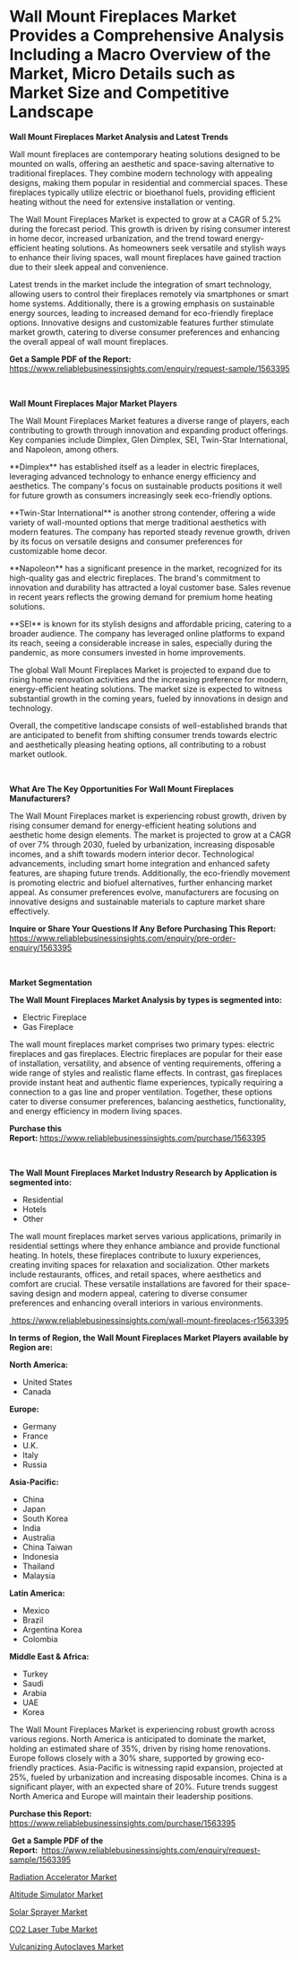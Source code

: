 <p><h1>Wall Mount Fireplaces Market Provides a Comprehensive Analysis Including a Macro Overview of the Market, Micro Details such as Market Size and Competitive Landscape</h1></p><p><strong>Wall Mount Fireplaces Market Analysis and Latest Trends</strong></p>
<p><p>Wall mount fireplaces are contemporary heating solutions designed to be mounted on walls, offering an aesthetic and space-saving alternative to traditional fireplaces. They combine modern technology with appealing designs, making them popular in residential and commercial spaces. These fireplaces typically utilize electric or bioethanol fuels, providing efficient heating without the need for extensive installation or venting.</p><p>The Wall Mount Fireplaces Market is expected to grow at a CAGR of 5.2% during the forecast period. This growth is driven by rising consumer interest in home decor, increased urbanization, and the trend toward energy-efficient heating solutions. As homeowners seek versatile and stylish ways to enhance their living spaces, wall mount fireplaces have gained traction due to their sleek appeal and convenience.</p><p>Latest trends in the market include the integration of smart technology, allowing users to control their fireplaces remotely via smartphones or smart home systems. Additionally, there is a growing emphasis on sustainable energy sources, leading to increased demand for eco-friendly fireplace options. Innovative designs and customizable features further stimulate market growth, catering to diverse consumer preferences and enhancing the overall appeal of wall mount fireplaces.</p></p>
<p><strong>Get a Sample PDF of the Report:&nbsp;</strong> <a href="https://www.reliablebusinessinsights.com/enquiry/request-sample/1563395?utm_campaign=950&utm_medium=2&utm_source=Github&utm_content=ia&utm_term=11042025&utm_id=wall-mount-fireplaces">https://www.reliablebusinessinsights.com/enquiry/request-sample/1563395</a></p>
<p>&nbsp;</p>
<p><strong>Wall Mount Fireplaces Major Market Players</strong></p>
<p><p>The Wall Mount Fireplaces Market features a diverse range of players, each contributing to growth through innovation and expanding product offerings. Key companies include Dimplex, Glen Dimplex, SEI, Twin-Star International, and Napoleon, among others.</p><p>**Dimplex** has established itself as a leader in electric fireplaces, leveraging advanced technology to enhance energy efficiency and aesthetics. The company's focus on sustainable products positions it well for future growth as consumers increasingly seek eco-friendly options. </p><p>**Twin-Star International** is another strong contender, offering a wide variety of wall-mounted options that merge traditional aesthetics with modern features. The company has reported steady revenue growth, driven by its focus on versatile designs and consumer preferences for customizable home decor.</p><p>**Napoleon** has a significant presence in the market, recognized for its high-quality gas and electric fireplaces. The brand's commitment to innovation and durability has attracted a loyal customer base. Sales revenue in recent years reflects the growing demand for premium home heating solutions.</p><p>**SEI** is known for its stylish designs and affordable pricing, catering to a broader audience. The company has leveraged online platforms to expand its reach, seeing a considerable increase in sales, especially during the pandemic, as more consumers invested in home improvements.</p><p>The global Wall Mount Fireplaces Market is projected to expand due to rising home renovation activities and the increasing preference for modern, energy-efficient heating solutions. The market size is expected to witness substantial growth in the coming years, fueled by innovations in design and technology.</p><p>Overall, the competitive landscape consists of well-established brands that are anticipated to benefit from shifting consumer trends towards electric and aesthetically pleasing heating options, all contributing to a robust market outlook.</p></p>
<p>&nbsp;</p>
<p><strong>What Are The Key Opportunities For Wall Mount Fireplaces Manufacturers?</strong></p>
<p><p>The Wall Mount Fireplaces market is experiencing robust growth, driven by rising consumer demand for energy-efficient heating solutions and aesthetic home design elements. The market is projected to grow at a CAGR of over 7% through 2030, fueled by urbanization, increasing disposable incomes, and a shift towards modern interior decor. Technological advancements, including smart home integration and enhanced safety features, are shaping future trends. Additionally, the eco-friendly movement is promoting electric and biofuel alternatives, further enhancing market appeal. As consumer preferences evolve, manufacturers are focusing on innovative designs and sustainable materials to capture market share effectively.</p></p>
<p><strong>Inquire or Share Your Questions If Any Before Purchasing This Report:</strong> <a href="https://www.reliablebusinessinsights.com/enquiry/pre-order-enquiry/1563395?utm_campaign=950&utm_medium=2&utm_source=Github&utm_content=ia&utm_term=11042025&utm_id=wall-mount-fireplaces">https://www.reliablebusinessinsights.com/enquiry/pre-order-enquiry/1563395</a></p>
<p>&nbsp;</p>
<p><strong>Market Segmentation</strong></p>
<p><strong>The Wall Mount Fireplaces Market Analysis by types is segmented into:</strong></p>
<p><ul><li>Electric Fireplace</li><li>Gas Fireplace</li></ul></p>
<p><p>The wall mount fireplaces market comprises two primary types: electric fireplaces and gas fireplaces. Electric fireplaces are popular for their ease of installation, versatility, and absence of venting requirements, offering a wide range of styles and realistic flame effects. In contrast, gas fireplaces provide instant heat and authentic flame experiences, typically requiring a connection to a gas line and proper ventilation. Together, these options cater to diverse consumer preferences, balancing aesthetics, functionality, and energy efficiency in modern living spaces.</p></p>
<p><strong>Purchase this Report:&nbsp;</strong><a href="https://www.reliablebusinessinsights.com/purchase/1563395?utm_campaign=950&utm_medium=2&utm_source=Github&utm_content=ia&utm_term=11042025&utm_id=wall-mount-fireplaces">https://www.reliablebusinessinsights.com/purchase/1563395</a></p>
<p>&nbsp;</p>
<p><strong>The Wall Mount Fireplaces Market Industry Research by Application is segmented into:</strong></p>
<p><ul><li>Residential</li><li>Hotels</li><li>Other</li></ul></p>
<p><p>The wall mount fireplaces market serves various applications, primarily in residential settings where they enhance ambiance and provide functional heating. In hotels, these fireplaces contribute to luxury experiences, creating inviting spaces for relaxation and socialization. Other markets include restaurants, offices, and retail spaces, where aesthetics and comfort are crucial. These versatile installations are favored for their space-saving design and modern appeal, catering to diverse consumer preferences and enhancing overall interiors in various environments.</p></p>
<p><a href="https://www.reliablebusinessinsights.com/wall-mount-fireplaces-r1563395?utm_campaign=950&utm_medium=2&utm_source=Github&utm_content=ia&utm_term=11042025&utm_id=wall-mount-fireplaces">&nbsp;https://www.reliablebusinessinsights.com/wall-mount-fireplaces-r1563395</a></p>
<p><strong>In terms of Region, the Wall Mount Fireplaces Market Players available by Region are:</strong></p>
<p>
    <p> <strong> North America: </strong>
        <ul>
            <li>United States</li>
            <li>Canada</li>
        </ul>
        </p> 
    <p> <strong> Europe: </strong>
        <ul>
            <li>Germany</li>
            <li>France</li>
            <li>U.K.</li>
            <li>Italy</li>
            <li>Russia</li>
        </ul>
        </p> 
    <p> <strong> Asia-Pacific: </strong>
        <ul>
            <li>China</li>
            <li>Japan</li>
            <li>South Korea</li>
            <li>India</li>
            <li>Australia</li>
            <li>China Taiwan</li>
            <li>Indonesia</li>
            <li>Thailand</li>
            <li>Malaysia</li>
        </ul>
        </p> 
    <p> <strong> Latin America: </strong>
        <ul>
            <li>Mexico</li>
            <li>Brazil</li>
            <li>Argentina Korea</li>
            <li>Colombia</li>
        </ul>
        </p> 
    <p> <strong> Middle East & Africa: </strong>
        <ul>
            <li>Turkey</li>
            <li>Saudi</li>
            <li>Arabia</li>
            <li>UAE</li>
            <li>Korea</li>
        </ul>
    </p>
    </p>
<p><p>The Wall Mount Fireplaces Market is experiencing robust growth across various regions. North America is anticipated to dominate the market, holding an estimated share of 35%, driven by rising home renovations. Europe follows closely with a 30% share, supported by growing eco-friendly practices. Asia-Pacific is witnessing rapid expansion, projected at 25%, fueled by urbanization and increasing disposable incomes. China is a significant player, with an expected share of 20%. Future trends suggest North America and Europe will maintain their leadership positions.</p></p>
<p><strong>Purchase this Report: </strong><a href="https://www.reliablebusinessinsights.com/purchase/1563395?utm_campaign=950&utm_medium=2&utm_source=Github&utm_content=ia&utm_term=11042025&utm_id=wall-mount-fireplaces">https://www.reliablebusinessinsights.com/purchase/1563395</a></p>
<p>&nbsp;<strong>Get a Sample PDF of the Report:&nbsp;&nbsp;</strong><a href="https://www.reliablebusinessinsights.com/enquiry/request-sample/1563395?utm_campaign=950&utm_medium=2&utm_source=Github&utm_content=ia&utm_term=11042025&utm_id=wall-mount-fireplaces">https://www.reliablebusinessinsights.com/enquiry/request-sample/1563395</a></p>
<p><strong></strong></p>
<p><p><a href="https://github.com/kaganalcinwv/Market-Research-Report-List-1/blob/main/radiation-accelerator-market.md?utm_campaign=950&utm_medium=2&utm_source=Github&utm_content=ia&utm_term=11042025&utm_id=wall-mount-fireplaces">Radiation Accelerator Market</a></p><p><a href="https://github.com/calizlewin2f/Market-Research-Report-List-1/blob/main/altitude-simulator-market.md?utm_campaign=950&utm_medium=2&utm_source=Github&utm_content=ia&utm_term=11042025&utm_id=wall-mount-fireplaces">Altitude Simulator Market</a></p><p><a href="https://github.com/janustabarf2/Market-Research-Report-List-1/blob/main/solar-sprayer-market.md?utm_campaign=950&utm_medium=2&utm_source=Github&utm_content=ia&utm_term=11042025&utm_id=wall-mount-fireplaces">Solar Sprayer Market</a></p><p><a href="https://github.com/szaszgrychkq/Market-Research-Report-List-1/blob/main/co2-laser-tube-market.md?utm_campaign=950&utm_medium=2&utm_source=Github&utm_content=ia&utm_term=11042025&utm_id=wall-mount-fireplaces">CO2 Laser Tube Market</a></p><p><a href="https://github.com/grevecodeeol/Market-Research-Report-List-1/blob/main/vulcanizing-autoclaves-market.md?utm_campaign=950&utm_medium=2&utm_source=Github&utm_content=ia&utm_term=11042025&utm_id=wall-mount-fireplaces">Vulcanizing Autoclaves Market</a></p></p>